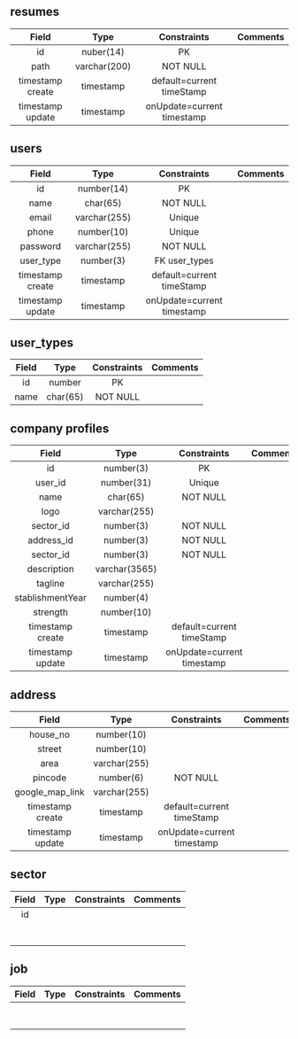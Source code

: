 ## resumes

|Field | Type | Constraints | Comments |
|:----:| :----:| :----:| :----:| 
|id |nuber(14) | PK     ||
|path | varchar(200)| NOT NULL||
|timestamp create|timestamp| default=current timeStamp||
|timestamp update|timestamp|onUpdate=current timestamp||

## users

|Field | Type | Constraints | Comments |
|:----:| :----:| :----:| :----:| 
|id |number(14) | PK     ||
|name |char(65)|NOT NULL||
|email|varchar(255)|Unique||
|phone|number(10)|Unique||
|password|varchar(255)|NOT NULL||
|user_type|number(3)|FK user_types||
|timestamp create|timestamp| default=current timeStamp||
|timestamp update|timestamp|onUpdate=current timestamp||

## user_types

|Field | Type | Constraints | Comments |
|:----:| :----:| :----:| :----:| 
|id|number| PK||
|name| char(65)|NOT NULL||


## company profiles

|Field | Type | Constraints | Comments |
|:----:| :----:| :----:| :----:| 
|id|number(3)|PK||
|user_id|number(31)|Unique||
|name|char(65)|NOT NULL||
|logo|varchar(255)|||
|sector_id|number(3)|NOT NULL||
|address_id|number(3)|NOT NULL||
|sector_id|number(3)|NOT NULL||
|description|varchar(3565)|||
|tagline|varchar(255)|||
|stablishmentYear| number(4)|||
|strength|number(10)|||
|timestamp create|timestamp| default=current timeStamp||
|timestamp update|timestamp|onUpdate=current timestamp||

## address

|Field | Type | Constraints | Comments |
|:----:| :----:| :----:| :----:| 
|house_no|number(10)|||
|street|number(10)|||
|area|varchar(255)|||
|pincode|number(6)|NOT NULL||
|google_map_link|varchar(255)|||
|timestamp create|timestamp| default=current timeStamp||
|timestamp update|timestamp|onUpdate=current timestamp||

## sector 

|Field | Type | Constraints | Comments |
|:----:| :----:| :----:| :----:| 
|id||||
|||||
|||||
|||||
|||||
|||||
|||||
|||||

## job 

|Field | Type | Constraints | Comments |
|:----:| :----:| :----:| :----:| 
|||||
|||||
|||||
|||||
|||||
|||||
|||||
|||||

